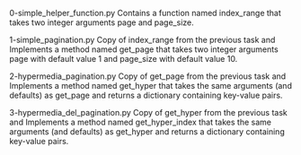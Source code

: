 0-simple_helper_function.py             Contains a function named index_range that takes two integer arguments page and page_size.



1-simple_pagination.py                  Copy of index_range from the previous task and Implements a method named get_page that takes two integer arguments page with default value 1 and page_size with default value 10.



2-hypermedia_pagination.py              Copy of get_page from the previous task and Implements a method named get_hyper that takes the same arguments (and defaults) as get_page and returns a dictionary containing key-value pairs.




3-hypermedia_del_pagination.py          Copy of get_hyper from the previous task and Implements a method named get_hyper_index that takes the same arguments (and defaults) as get_hyper and returns a dictionary containing key-value pairs.